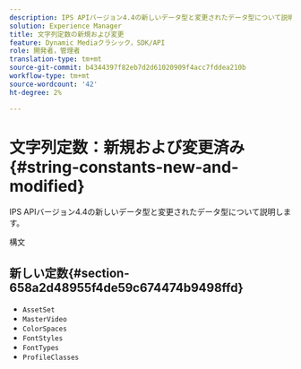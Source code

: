 ```yaml
---
description: IPS APIバージョン4.4の新しいデータ型と変更されたデータ型について説明します。
solution: Experience Manager
title: 文字列定数の新規および変更
feature: Dynamic Mediaクラシック，SDK/API
role: 開発者，管理者
translation-type: tm+mt
source-git-commit: b4344397f82eb7d2d61020909f4acc7fddea210b
workflow-type: tm+mt
source-wordcount: '42'
ht-degree: 2%

---
```


# 文字列定数：新規および変更済み{#string-constants-new-and-modified}

IPS APIバージョン4.4の新しいデータ型と変更されたデータ型について説明します。

構文

## 新しい定数{#section-658a2d48955f4de59c674474b9498ffd}

* `AssetSet`
* `MasterVideo`
* `ColorSpaces`
* `FontStyles`
* `FontTypes`
* `ProfileClasses`

<!--
Note: Can't tell from original docs if these are new or changes. Calling 'em new by default.
-->

